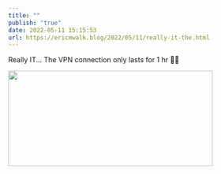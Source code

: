 ```yaml
---
title: ""
publish: "true"
date: 2022-05-11 15:15:53
url: https://ericmwalk.blog/2022/05/11/really-it-the.html
---
```

Really IT... The VPN connection only lasts for 1 hr 🤦‍♂️



<img src="uploads/2022/cd8c568d02.png" width="414" height="194" alt="" />